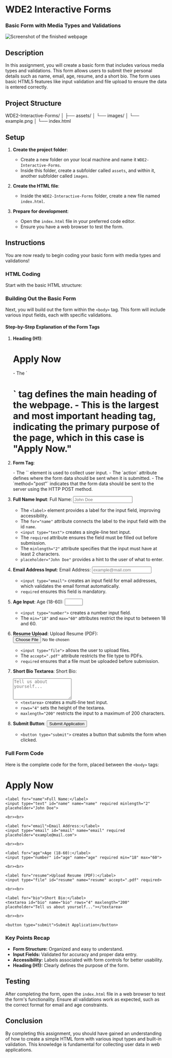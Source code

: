 
# WDE2 Interactive Forms

### Basic Form with Media Types and Validations

![Screenshot of the finished webpage](./assets/images/example.png)

## Description

In this assignment, you will create a basic form that includes various media types and validations. This form allows users to submit their personal details such as name, email, age, resume, and a short bio. The form uses basic HTML5 features like input validation and file upload to ensure the data is entered correctly.

## Project Structure

WDE2-Interactive-Forms/
│
├── assets/
│   └── images/
│       └── example.png
│
└── index.html

## Setup

1. **Create the project folder**: 
   - Create a new folder on your local machine and name it `WDE2-Interactive-Forms`.
   - Inside this folder, create a subfolder called `assets`, and within it, another subfolder called `images`.

2. **Create the HTML file**:
   - Inside the `WDE2-Interactive-Forms` folder, create a new file named `index.html`.

3. **Prepare for development**:
   - Open the `index.html` file in your preferred code editor.
   - Ensure you have a web browser to test the form.

## Instructions

You are now ready to begin coding your basic form with media types and validations!

### HTML Coding

Start with the basic HTML structure:

<!DOCTYPE html>
<html lang="en">
<head>
  <meta charset="UTF-8">
  <meta name="viewport" content="width=device-width, initial-scale=1.0">
  <title>Basic Form with Media Types and Validations</title>
</head>
<body>
  <!-- Form content goes here -->
</body>
</html>

### Building Out the Basic Form

Next, you will build out the form within the `<body>` tag. This form will include various input fields, each with specific validations.

#### Step-by-Step Explanation of the Form Tags

1. **Heading (H1)**:
   <h1>Apply Now</h1>
   - The `<h1>` tag defines the main heading of the webpage.
   - This is the largest and most important heading tag, indicating the primary purpose of the page, which in this case is "Apply Now."

2. **Form Tag**:
   <form action="/submit" method="post">
   - The `<form>` element is used to collect user input. 
   - The `action` attribute defines where the form data should be sent when it is submitted.
   - The `method="post"` indicates that the form data should be sent to the server using the HTTP POST method.

3. **Full Name Input**:
   <label for="name">Full Name:</label>
   <input type="text" id="name" name="name" required minlength="2" placeholder="John Doe">
   - The `<label>` element provides a label for the input field, improving accessibility.
   - The `for="name"` attribute connects the label to the input field with the id `name`.
   - `<input type="text">` creates a single-line text input.
   - The `required` attribute ensures the field must be filled out before submission.
   - The `minlength="2"` attribute specifies that the input must have at least 2 characters.
   - `placeholder="John Doe"` provides a hint to the user of what to enter.

4. **Email Address Input**:
   <label for="email">Email Address:</label>
   <input type="email" id="email" name="email" required placeholder="example@mail.com">
   - `<input type="email">` creates an input field for email addresses, which validates the email format automatically.
   - `required` ensures this field is mandatory.

5. **Age Input**:
   <label for="age">Age (18-60):</label>
   <input type="number" id="age" name="age" required min="18" max="60">
   - `<input type="number">` creates a number input field.
   - The `min="18"` and `max="60"` attributes restrict the input to between 18 and 60.

6. **Resume Upload**:
   <label for="resume">Upload Resume (PDF):</label>
   <input type="file" id="resume" name="resume" accept=".pdf" required>
   - `<input type="file">` allows the user to upload files.
   - The `accept=".pdf"` attribute restricts the file type to PDFs.
   - `required` ensures that a file must be uploaded before submission.

7. **Short Bio Textarea**:
   <label for="bio">Short Bio:</label>
   <textarea id="bio" name="bio" rows="4" maxlength="200" placeholder="Tell us about yourself..."></textarea>
   - `<textarea>` creates a multi-line text input.
   - `rows="4"` sets the height of the textarea.
   - `maxlength="200"` restricts the input to a maximum of 200 characters.

8. **Submit Button**:
   <button type="submit">Submit Application</button>
   - `<button type="submit">` creates a button that submits the form when clicked.

### Full Form Code

Here is the complete code for the form, placed between the `<body>` tags:

<!DOCTYPE html>
<html lang="en">
<head>
  <meta charset="UTF-8">
  <meta name="viewport" content="width=device-width, initial-scale=1.0">
  <title>Basic Form with Media Types and Validations</title>
</head>
<body>
  <h1>Apply Now</h1>

  <form action="/submit" method="post">

    <label for="name">Full Name:</label>
    <input type="text" id="name" name="name" required minlength="2" placeholder="John Doe">

    <br><br>

    <label for="email">Email Address:</label>
    <input type="email" id="email" name="email" required placeholder="example@mail.com">

    <br><br>

    <label for="age">Age (18-60):</label>
    <input type="number" id="age" name="age" required min="18" max="60">

    <br><br>

    <label for="resume">Upload Resume (PDF):</label>
    <input type="file" id="resume" name="resume" accept=".pdf" required>

    <br><br>

    <label for="bio">Short Bio:</label>
    <textarea id="bio" name="bio" rows="4" maxlength="200" placeholder="Tell us about yourself..."></textarea>

    <br><br>

    <button type="submit">Submit Application</button>
  </form>
</body>
</html>

### Key Points Recap

- **Form Structure:** Organized and easy to understand.
- **Input Fields:** Validated for accuracy and proper data entry.
- **Accessibility:** Labels associated with form controls for better usability.
- **Heading (H1):** Clearly defines the purpose of the form.

## Testing

After completing the form, open the `index.html` file in a web browser to test the form's functionality. Ensure all validations work as expected, such as the correct format for email and age constraints.

## Conclusion

By completing this assignment, you should have gained an understanding of how to create a simple HTML form with various input types and built-in validation. This knowledge is fundamental for collecting user data in web applications.
